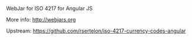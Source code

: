 WebJar for ISO 4217 for Angular JS

More info: http://webjars.org

Upstream: https://github.com/rsertelon/iso-4217-currency-codes-angular
